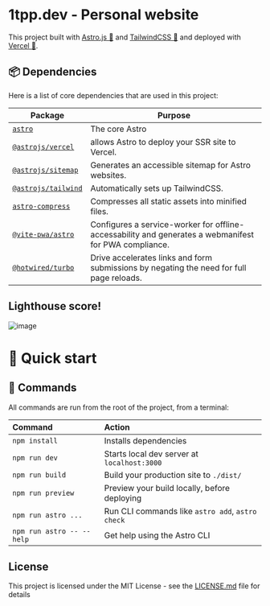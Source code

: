 # 1tpp.dev - Personal website

This project built with [Astro.js 🚀](https://astro.build/) and [TailwindCSS 🌃](https://tailwindcss.com/) and deployed with [Vercel 🚀](https://vercel.com/).

## 📦 Dependencies

Here is a list of core dependencies that are used in this project:

| Package                                                                               | Purpose                                                                                               |
| ------------------------------------------------------------------------------------- | ----------------------------------------------------------------------------------------------------- |
| [`astro` ](<[https://](https://www.npmjs.com/package/astro)>)                         | The core Astro                                                                                        |
| [`@astrojs/vercel` ](<[https://](https://www.npmjs.com/package/@astrojs/vercel)>)     | allows Astro to deploy your SSR site to Vercel.                                                       |
| [`@astrojs/sitemap` ](<[https://](https://www.npmjs.com/package/@astrojs/sitemap)>)   | Generates an accessible sitemap for Astro websites.                                                   |
| [`@astrojs/tailwind` ](<[https://](https://www.npmjs.com/package/@astrojs/tailwind)>) | Automatically sets up TailwindCSS.                                                                    |
| [`astro-compress` ](<[https://](https://www.npmjs.com/package/astro-compress)>)       | Compresses all static assets into minified files.                                                     |
| [`@vite-pwa/astro` ](<[https://](https://www.npmjs.com/package/@vite-pwa/astro)>)     | Configures a service-worker for offline-accessability and generates a webmanifest for PWA compliance. |
| [`@hotwired/turbo` ](<[https://](https://www.npmjs.com/package/@hotwired/turbo)>)     | Drive accelerates links and form submissions by negating the need for full page reloads.              |

## Lighthouse score!

![image](https://user-images.githubusercontent.com/43726547/235155398-a0f2dc61-93dd-4ccc-bf2e-885855333842.png)

# 🚀 Quick start

## 🧞 Commands

All commands are run from the root of the project, from a terminal:

| Command                   | Action                                           |
| :------------------------ | :----------------------------------------------- |
| `npm install`             | Installs dependencies                            |
| `npm run dev`             | Starts local dev server at `localhost:3000`      |
| `npm run build`           | Build your production site to `./dist/`          |
| `npm run preview`         | Preview your build locally, before deploying     |
| `npm run astro ...`       | Run CLI commands like `astro add`, `astro check` |
| `npm run astro -- --help` | Get help using the Astro CLI                     |

## License

This project is licensed under the MIT License - see the [LICENSE.md](LICENSE.md) file for details

